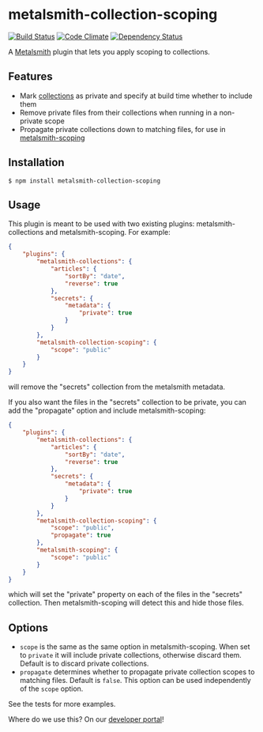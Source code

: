 # metalsmith-collection-scoping

[![Build Status](https://travis-ci.org/manheim/metalsmith-collection-scoping.svg?branch=master)](https://travis-ci.org/manheim/metalsmith-collection-scoping)
[![Code Climate](https://codeclimate.com/github/manheim/metalsmith-collection-scoping/badges/gpa.svg)](https://codeclimate.com/github/manheim/metalsmith-collection-scoping)
[![Dependency Status](https://www.versioneye.com/user/projects/55365aec7f43bc3f44000089/badge.svg?style=flat)](https://www.versioneye.com/user/projects/55365aec7f43bc3f44000089)

A [Metalsmith](https://github.com/segmentio/metalsmith) plugin that lets you apply scoping to collections.

## Features

  - Mark [collections](https://github.com/segmentio/metalsmith-collections) as private and specify at build time whether to include them
  - Remove private files from their collections when running in a non-private scope
  - Propagate private collections down to matching files, for use in [metalsmith-scoping](https://github.com/lotaris/metalsmith-scoping)

## Installation

	$ npm install metalsmith-collection-scoping

## Usage

This plugin is meant to be used with two existing plugins: metalsmith-collections and metalsmith-scoping.  For example:

```json
{
	"plugins": {
		"metalsmith-collections": {
			"articles": {
        		"sortBy": "date",
        		"reverse": true
        	},
        	"secrets": {
        		"metadata": {
        			"private": true
        		}
        	}
      	},
      	"metalsmith-collection-scoping": {
      		"scope": "public"
      	}
	}
}

```
will remove the "secrets" collection from the metalsmith metadata.  

If you also want the files in the "secrets" collection to be private, you can add the "propagate" option and include metalsmith-scoping:

```json
{
	"plugins": {
		"metalsmith-collections": {
			"articles": {
        		"sortBy": "date",
        		"reverse": true
        	},
        	"secrets": {
        		"metadata": {
        			"private": true
        		}
        	}
      	},
      	"metalsmith-collection-scoping": {
      		"scope": "public",
      		"propagate": true
      	},
      	"metalsmith-scoping": {
      		"scope": "public"
      	}
	}
}
```
which will set the "private" property on each of the files in the "secrets" collection.  Then metalsmith-scoping will detect this and hide those files.

## Options

  - `scope` is the same as the same option in metalsmith-scoping.  When set to `private` it will include private collections, otherwise discard them.  Default is to discard private collections.
  - `propagate` determines whether to propagate private collection scopes to matching files.  Default is `false`.  This option can be used independently of the `scope` option.

See the tests for more examples.

Where do we use this?  On our [developer portal](http://developer.manheim.com)!
